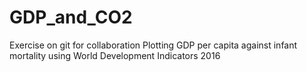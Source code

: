 # GDP_and_CO2
Exercise on git for collaboration
Plotting GDP per capita against infant mortality using World Development Indicators 2016
